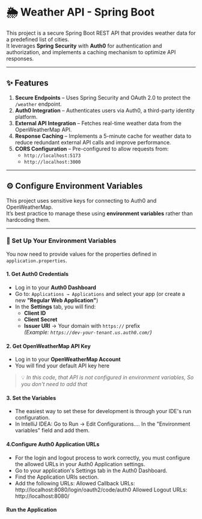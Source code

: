 # 🌦 Weather API - Spring Boot

This project is a secure Spring Boot REST API that provides weather data for a predefined list of cities.  
It leverages **Spring Security** with **Auth0** for authentication and authorization, and implements a caching mechanism to optimize API responses.

---

## ✨ Features

1. **Secure Endpoints** – Uses Spring Security and OAuth 2.0 to protect the `/weather` endpoint.  
2. **Auth0 Integration** – Authenticates users via Auth0, a third-party identity platform.  
3. **External API Integration** – Fetches real-time weather data from the OpenWeatherMap API.  
4. **Response Caching** – Implements a 5-minute cache for weather data to reduce redundant external API calls and improve performance.  
5. **CORS Configuration** – Pre-configured to allow requests from:
   - `http://localhost:5173`
   - `http://localhost:3000`

---

## ⚙️ Configure Environment Variables

This project uses sensitive keys for connecting to Auth0 and OpenWeatherMap.  
It’s best practice to manage these using **environment variables** rather than hardcoding them.

---

### 🔑 Set Up Your Environment Variables

You now need to provide values for the properties defined in `application.properties`.

#### 1. Get Auth0 Credentials
- Log in to your **Auth0 Dashboard**  
- Go to: `Applications → Applications` and select your app (or create a new **"Regular Web Application"**)  
- In the **Settings** tab, you will find:
  - **Client ID**
  - **Client Secret**
  - **Issuer URI** → Your domain with `https://` prefix  
    *(Example: `https://dev-your-tenant.us.auth0.com/`)*

#### 2. Get OpenWeatherMap API Key
- Log in to your **OpenWeatherMap Account**  
- You will find your default API key here  

> 💡 *In this code, that API is not configured in environment variables, So you don't need to add that*

#### 3. Set the Variables
- The easiest way to set these for development is through your IDE's run configuration.
- In IntelliJ IDEA: Go to Run -> Edit Configurations.... In the "Environment variables" field and add them.

#### 4.Configure Auth0 Application URLs
- For the login and logout process to work correctly, you must configure the allowed URLs in your Auth0 Application settings.
- Go to your application's Settings tab in the Auth0 Dashboard.
- Find the Application URIs section.
- Add the following URLs:
     Allowed Callback URLs: http://localhost:8080/login/oauth2/code/auth0
     Allowed Logout URLs: http://localhost:8080/

#### Run the Application



